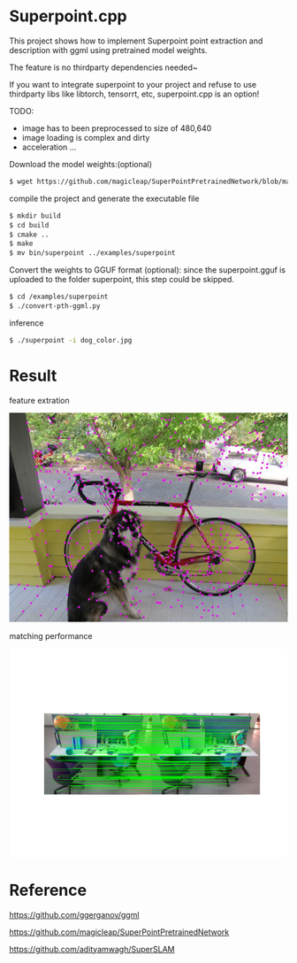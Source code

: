 # Superpoint.cpp

This project shows how to implement Superpoint point extraction and description with ggml using pretrained model weights.

The feature is no thirdparty dependencies needed~

If you want to integrate superpoint to your project and refuse to use thirdparty libs like libtorch, tensorrt, etc, superpoint.cpp is an option!

TODO:

* image has to been preprocessed to size of 480,640
* image loading is complex and dirty
* acceleration ...

Download the model weights:(optional)

```bash
$ wget https://github.com/magicleap/SuperPointPretrainedNetwork/blob/master/superpoint_v1.pth

```

compile the project and generate the executable file

```bash
$ mkdir build
$ cd build
$ cmake ..
$ make
$ mv bin/superpoint ../examples/superpoint

```

Convert the weights to GGUF format (optional): since the superpoint.gguf is uploaded to the folder superpoint, this step could be skipped.

```bash
$ cd /examples/superpoint
$ ./convert-pth-ggml.py
```

inference

```bash
$ ./superpoint -i dog_color.jpg
```

# Result

feature extration

![yolodog](result.jpg)

matching performance

![matches](matches.png)

# Reference

https://github.com/ggerganov/ggml

https://github.com/magicleap/SuperPointPretrainedNetwork


https://github.com/adityamwagh/SuperSLAM
